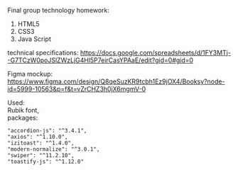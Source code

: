 Final group technology homework:
1) HTML5
2) CSS3
3) Java Script

technical specifications:
https://docs.google.com/spreadsheets/d/1FY3MTj--G7TCzW0poJSlZWzLjG4Hl5P7eirCasYPAaE/edit?gid=0#gid=0

Figma mockup:
https://www.figma.com/design/Q8qeSuzKR9tcbh1Ez9jOX4/Booksy?node-id=5999-10563&p=f&t=vZrCHZ3h0jX6mgmV-0



Used:<br>
Rubik font,<br>
packages:

    "accordion-js": "^3.4.1",
    "axios": "^1.10.0",
    "izitoast": "^1.4.0",
    "modern-normalize": "^3.0.1",
    "swiper": "^11.2.10",
    "toastify-js": "^1.12.0"
